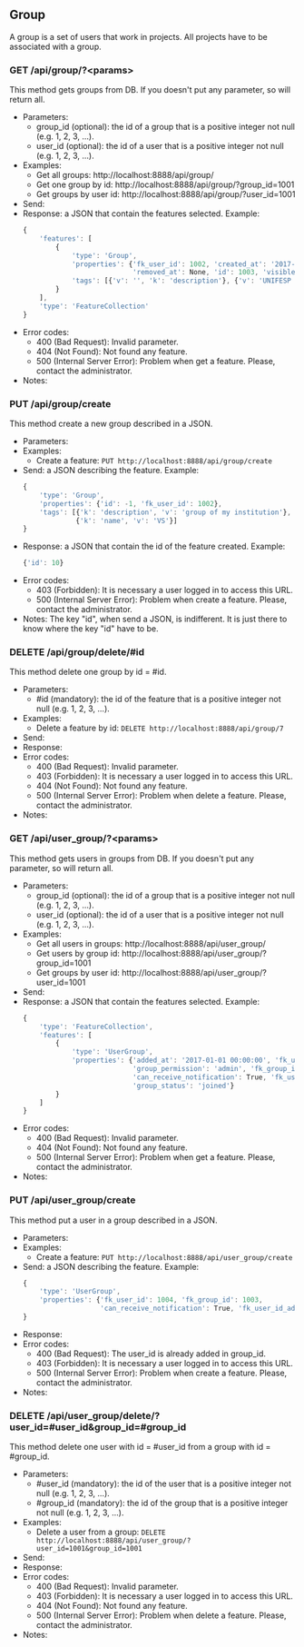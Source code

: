 ## Group

A group is a set of users that work in projects. All projects have to be associated with a group.


### GET /api/group/?\<params>

This method gets groups from DB. If you doesn't put any parameter, so will return all.
- Parameters:
    - group_id (optional): the id of a group that is a positive integer not null (e.g. 1, 2, 3, ...).
    - user_id (optional): the id of a user that is a positive integer not null (e.g. 1, 2, 3, ...).
- Examples:
     - Get all groups: http://localhost:8888/api/group/
     - Get one group by id: http://localhost:8888/api/group/?group_id=1001
     - Get groups by user id: http://localhost:8888/api/group/?user_id=1001
- Send:
- Response: a JSON that contain the features selected. Example:
    ```javascript
    {
        'features': [
            {
                'type': 'Group',
                'properties': {'fk_user_id': 1002, 'created_at': '2017-12-25 00:00:00',
                               'removed_at': None, 'id': 1003, 'visible': True},
                'tags': [{'v': '', 'k': 'description'}, {'v': 'UNIFESP SJC', 'k': 'name'}]
            }
        ],
        'type': 'FeatureCollection'
    }
    ```
- Error codes:
    - 400 (Bad Request): Invalid parameter.
    - 404 (Not Found): Not found any feature.
    - 500 (Internal Server Error): Problem when get a feature. Please, contact the administrator.
- Notes:


### PUT /api/group/create

This method create a new group described in a JSON.
- Parameters:
- Examples:
     - Create a feature: ```PUT http://localhost:8888/api/group/create```
- Send: a JSON describing the feature. Example:
    ```javascript
    {
        'type': 'Group',
        'properties': {'id': -1, 'fk_user_id': 1002},
        'tags': [{'k': 'description', 'v': 'group of my institution'},
                 {'k': 'name', 'v': 'VS'}]
    }
    ```
- Response: a JSON that contain the id of the feature created. Example:
    ```javascript
    {'id': 10}
    ```
- Error codes:
    - 403 (Forbidden): It is necessary a user logged in to access this URL.
    - 500 (Internal Server Error): Problem when create a feature. Please, contact the administrator.
- Notes: The key "id", when send a JSON, is indifferent. It is just there to know where the key "id" have to be.


<!-- PUT /api/group/update -->


### DELETE /api/group/delete/#id

This method delete one group by id = #id.
- Parameters:
    - #id (mandatory): the id of the feature that is a positive integer not null (e.g. 1, 2, 3, ...).
- Examples:
     - Delete a feature by id: ```DELETE http://localhost:8888/api/group/7```
- Send:
- Response:
- Error codes:
    - 400 (Bad Request): Invalid parameter.
    - 403 (Forbidden): It is necessary a user logged in to access this URL.
    - 404 (Not Found): Not found any feature.
    - 500 (Internal Server Error): Problem when delete a feature. Please, contact the administrator.
- Notes:


### GET /api/user_group/?\<params>

This method gets users in groups from DB. If you doesn't put any parameter, so will return all.
- Parameters:
    - group_id (optional): the id of a group that is a positive integer not null (e.g. 1, 2, 3, ...).
    - user_id (optional): the id of a user that is a positive integer not null (e.g. 1, 2, 3, ...).
- Examples:
     - Get all users in groups: http://localhost:8888/api/user_group/
     - Get users by group id: http://localhost:8888/api/user_group/?group_id=1001
     - Get groups by user id: http://localhost:8888/api/user_group/?user_id=1001
- Send:
- Response: a JSON that contain the features selected. Example:
    ```javascript
    {
        'type': 'FeatureCollection',
        'features': [
            {
                'type': 'UserGroup',
                'properties': {'added_at': '2017-01-01 00:00:00', 'fk_user_id': 1001,
                               'group_permission': 'admin', 'fk_group_id': 1001,
                               'can_receive_notification': True, 'fk_user_id_added_by': 1001,
                               'group_status': 'joined'}
            }
        ]
    }
    ```
- Error codes:
     - 400 (Bad Request): Invalid parameter.
     - 404 (Not Found): Not found any feature.
     - 500 (Internal Server Error): Problem when get a feature. Please, contact the administrator.
- Notes:


### PUT /api/user_group/create

This method put a user in a group described in a JSON.
- Parameters:
- Examples:
     - Create a feature: ```PUT http://localhost:8888/api/user_group/create```
- Send: a JSON describing the feature. Example:
    ```javascript
    {
        'type': 'UserGroup',
        'properties': {'fk_user_id': 1004, 'fk_group_id': 1003,
                       'can_receive_notification': True, 'fk_user_id_added_by': 1002}
    }
    ```
- Response:
- Error codes:
    - 400 (Bad Request): The user_id is already added in group_id.
    - 403 (Forbidden): It is necessary a user logged in to access this URL.
    - 500 (Internal Server Error): Problem when create a feature. Please, contact the administrator.
- Notes:



<!-- PUT /api/user_group/update -->


### DELETE /api/user_group/delete/?user_id=#user_id&group_id=#group_id

This method delete one user with id = #user_id from a group with id = #group_id.
- Parameters:
    - #user_id (mandatory): the id of the user that is a positive integer not null (e.g. 1, 2, 3, ...).
    - #group_id (mandatory): the id of the group that is a positive integer not null (e.g. 1, 2, 3, ...).
- Examples:
     - Delete a user from a group: ```DELETE http://localhost:8888/api/user_group/?user_id=1001&group_id=1001```
- Send:
- Response:
- Error codes:
    - 400 (Bad Request): Invalid parameter.
    - 403 (Forbidden): It is necessary a user logged in to access this URL.
    - 404 (Not Found): Not found any feature.
    - 500 (Internal Server Error): Problem when delete a feature. Please, contact the administrator.
- Notes:


